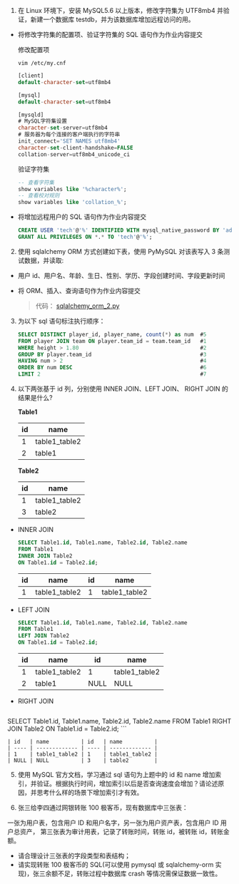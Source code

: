1. 在 Linux 环境下，安装 MySQL5.6 以上版本，修改字符集为 UTF8mb4 并验证，新建一个数据库 testdb，并为该数据库增加远程访问的用。

- 将修改字符集的配置项、验证字符集的 SQL 语句作为作业内容提交

  修改配置项

  ```shell
  vim /etc/my.cnf
  ```

  ```sql
  [client]
  default-character-set=utf8mb4
  
  [mysql]
  default-character-set=utf8mb4
  
  [mysqld]
  # MySQL字符集设置
  character-set-server=utf8mb4
  # 服务器为每个连接的客户端执行的字符串
  init_connect='SET NAMES utf8mb4'
  character-set-client-handshake=FALSE
  collation-server=utf8mb4_unicode_ci
  ```

  验证字符集

  ```sql
  -- 查看字符集
  show variables like '%character%';
  -- 查看校对规则
  show variables like 'collation_%';
  ```

  

- 将增加远程用户的 SQL 语句作为作业内容提交

  ```sql
  CREATE USER 'tech'@'%' IDENTIFIED WITH mysql_native_password BY 'admin';
  GRANT ALL PRIVILEGES ON *.* TO 'tech'@'%';
  ```



2. 使用 sqlalchemy ORM 方式创建如下表，使用 PyMySQL 对该表写入 3 条测试数据，并读取:

- 用户 id、用户名、年龄、生日、性别、学历、字段创建时间、字段更新时间

- 将 ORM、插入、查询语句作为作业内容提交

  

  > 代码： [sqlalchemy_orm_2.py](./sqlalchemy_orm_2.py)



3. 为以下 sql 语句标注执行顺序：

   ```sql
   SELECT DISTINCT player_id, player_name, count(*) as num  #5
   FROM player JOIN team ON player.team_id = team.team_id   #1
   WHERE height > 1.80                                      #2
   GROUP BY player.team_id                                  #3
   HAVING num > 2                                           #4
   ORDER BY num DESC                                        #6
   LIMIT 2                                                  #7
   ```

   

4. 以下两张基于 id 列，分别使用 INNER JOIN、LEFT JOIN、 RIGHT JOIN 的结果是什么?

    **Table1**

    | id   | name          |
    | ---- | ------------- |
    | 1    | table1_table2 |
    | 2    | table1        |

    **Table2**

    | id   | name          |
    | ---- | ------------- |
    | 1    | table1_table2 |
    | 3    | table2        |



- INNER JOIN

    ```sql
    SELECT Table1.id, Table1.name, Table2.id, Table2.name
    FROM Table1
    INNER JOIN Table2
    ON Table1.id = Table2.id;
    ```

    | id   | name          | id   | name          |
    | ---- | ------------- | ---- | ------------- |
    | 1    | table1_table2 | 1    | table1_table2 |

    

- LEFT JOIN

    ```sql
    SELECT Table1.id, Table1.name, Table2.id, Table2.name
    FROM Table1
    LEFT JOIN Table2
    ON Table1.id = Table2.id;
    ```

    | id   | name          | id   | name          |
    | ---- | ------------- | ---- | ------------- |
    | 1    | table1_table2 | 1    | table1_table2 |
    | 2    | table1        | NULL | NULL          |



- RIGHT JOIN

    ```sql
SELECT Table1.id, Table1.name, Table2.id, Table2.name
    FROM Table1
    RIGHT JOIN Table2
    ON Table1.id = Table2.id;
    ```

    | id   | name          | id   | name          |
    | ---- | ------------- | ---- | ------------- |
    | 1    | table1_table2 | 1    | table1_table2 |
    | NULL | NULL          | 3    | table2        |



5. 使用 MySQL 官方文档，学习通过 sql 语句为上题中的 id 和 name 增加索引，并验证。根据执行时间，增加索引以后是否查询速度会增加？请论述原因，并思考什么样的场景下增加索引才有效。



6. 张三给李四通过网银转账 100 极客币，现有数据库中三张表：

一张为用户表，包含用户 ID 和用户名字，另一张为用户资产表，包含用户 ID 用户总资产，
第三张表为审计用表，记录了转账时间，转账 id，被转账 id，转账金额。

- 请合理设计三张表的字段类型和表结构；
- 请实现转账 100 极客币的 SQL(可以使用 pymysql 或 sqlalchemy-orm 实现)，张三余额不足，转账过程中数据库 crash 等情况需保证数据一致性。
